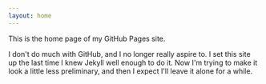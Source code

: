 ```yaml
---
layout: home
---
```

This is the home page of my GitHub Pages site.

I don't do much with GitHub, and I no longer really aspire to. I set this site up the last time I knew Jekyll well enough to do it. Now I'm trying to make it look a little less preliminary, and then I expect I'll leave it alone for a while.
